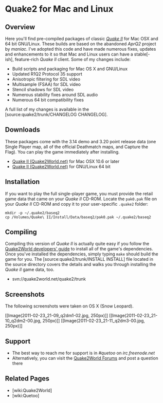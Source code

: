 <!-- Name: Quake2 -->
<!-- Version: 14 -->
<!-- Last-Modified: 2012/12/27 15:03:02 -->
<!-- Author: jdolan -->
# Quake2 for Mac and Linux

## Overview

Here you'll find pre-compiled packages of classic _[Quake II](http://en.wikipedia.org/wiki/Quake_II)_ for Mac OSX and 64 bit GNU/Linux. These builds are based on the abandoned *AprQ2* project by _maniac_. I've adopted this code and have made numerous fixes, updates and enhancements to it so that Mac and Linux users can have a stable[-ish], feature-rich _Quake II_ client. Some of my changes include:

 * Build scripts and packaging for Mac OS X and GNU/Linux
 * Updated R1Q2 Protocol 35 support
 * Anisotropic filtering for SDL video
 * Multisample (FSAA) for SDL video
 * Stencil shadows for SDL video
 * Numerous stability fixes around SDL audio
 * Numerous 64 bit compatibility fixes

A full list of my changes is available in the [source:quake2/trunk/CHANGELOG CHANGELOG].

## Downloads

These packages come with the 3.14 demo and 3.20 point release data (one Single Player map, all of the official Deathmatch maps, and Capture the Flag). You can play the game immediately after installing.

 * [Quake II (Quake2World.net)](http://quake2world.net/files/Quake%20II%20(Quake2World.net).dmg) for Mac OSX 10.6 or later
 * [Quake II (Quake2World.net)](http://quake2world.net/files/quake2-quake2world.net-x86_64.tar.gz) for GNU/Linux 64 bit

## Installation

If you want to play the full single-player game, you must provide the retail game data that came on your _Quake II_ CD-ROM. Locate the `pak0.pak` file on your _Quake II_ CD-ROM and copy it to your user-specific `.quake2` folder:


    mkdir -p ~/.quake2/baseq2
    cp /Volumes/Quake\ II/Install/Data/baseq2/pak0.pak ~/.quake2/baseq2

## Compiling

Compiling this version of _Quake II_ is actually quite easy if you follow the [Quake2World developers' guide](http://quake2world.net/books/documentation/developing-and-modding) to install all of the game's dependencies. Once you've installed the dependencies, simply typing `make` should build the game for you. The [source:quake2/trunk/INSTALL INSTALL] file located in the source directory covers the details and walks you through installing the _Quake II_ game data, too.

 * svn://quake2world.net/quake2/trunk

## Screenshots

The following screenshots were taken on OS X (Snow Leopard).

[[Image(2011-02-23_21-09_q2dm1-02.jpg, 250px)]] [[Image(2011-02-23_21-10_q2dm2-00.jpg, 250px)]] [[Image(2011-02-23_21-11_q2dm3-00.jpg, 250px)]]

## Support
 * The best way to reach me for support is in *#quetoo* on *irc.freenode.net*
 * Alternatively, you can visit the [Quake2World Forums](http://quake2world.net/forum) and post a question there

## Related Pages
 * [wiki:Quake2World]
 * [wiki:Quetoo]